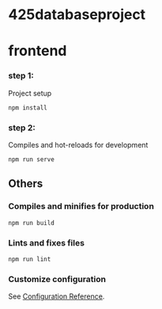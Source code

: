 # 425databaseproject
# frontend

### step 1:
Project setup
```
npm install
```

### step 2: 
Compiles and hot-reloads for development
```
npm run serve
```

## Others
### Compiles and minifies for production
```
npm run build
```

### Lints and fixes files
```
npm run lint
```

### Customize configuration
See [Configuration Reference](https://cli.vuejs.org/config/).
